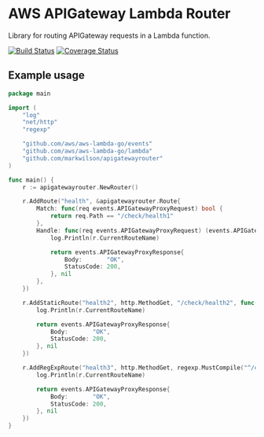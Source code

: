 # AWS APIGateway Lambda Router

Library for routing APIGateway requests in a Lambda function.

[![Build Status](https://travis-ci.com/markwilson/apigatewayrouter.svg?branch=master)](https://travis-ci.com/markwilson/apigatewayrouter)
[![Coverage Status](https://coveralls.io/repos/github/markwilson/apigatewayrouter/badge.svg?branch=master)](https://coveralls.io/github/markwilson/apigatewayrouter)

## Example usage

``` go
package main

import (
	"log"
	"net/http"
	"regexp"

	"github.com/aws/aws-lambda-go/events"
	"github.com/aws/aws-lambda-go/lambda"
	"github.com/markwilson/apigatewayrouter"
)

func main() {
	r := apigatewayrouter.NewRouter()

	r.AddRoute("health", &apigatewayrouter.Route{
		Match: func(req events.APIGatewayProxyRequest) bool {
			return req.Path == "/check/health1"
		},
		Handle: func(req events.APIGatewayProxyRequest) (events.APIGatewayProxyResponse, error) {
			log.Println(r.CurrentRouteName)

			return events.APIGatewayProxyResponse{
				Body:       "OK",
				StatusCode: 200,
			}, nil
		},
	})

	r.AddStaticRoute("health2", http.MethodGet, "/check/health2", func(req events.APIGatewayProxyRequest) (events.APIGatewayProxyResponse, error) {
		log.Println(r.CurrentRouteName)

		return events.APIGatewayProxyResponse{
			Body:       "OK",
			StatusCode: 200,
		}, nil
	})

	r.AddRegExpRoute("health3", http.MethodGet, regexp.MustCompile("^/check/health3$"), func(req events.APIGatewayProxyRequest) (events.APIGatewayProxyResponse, error) {
		log.Println(r.CurrentRouteName)

		return events.APIGatewayProxyResponse{
			Body:       "OK",
			StatusCode: 200,
		}, nil
	})
}
```

